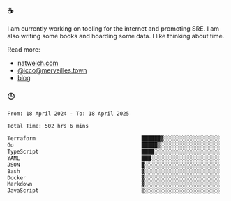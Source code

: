 ### ☕

I am currently working on tooling for the internet and promoting SRE. I am also writing some books and hoarding some data. I like thinking about time. 

Read more:

 - [natwelch.com](https://natwelch.com)
 - [@icco@merveilles.town](https://merveilles.town/@icco)
 - [blog](https://writing.natwelch.com)

### 🕒

<!--START_SECTION:waka-->

```txt
From: 18 April 2024 - To: 18 April 2025

Total Time: 502 hrs 6 mins

Terraform                                  ██████▓░░░░░░░░░░░░░░░░░░   26.64 %
Go                                         █████▒░░░░░░░░░░░░░░░░░░░   20.77 %
TypeScript                                 ████░░░░░░░░░░░░░░░░░░░░░   15.98 %
YAML                                       ███░░░░░░░░░░░░░░░░░░░░░░   11.95 %
JSON                                       █░░░░░░░░░░░░░░░░░░░░░░░░   04.22 %
Bash                                       ▓░░░░░░░░░░░░░░░░░░░░░░░░   03.09 %
Docker                                     ▓░░░░░░░░░░░░░░░░░░░░░░░░   03.00 %
Markdown                                   ▓░░░░░░░░░░░░░░░░░░░░░░░░   02.39 %
JavaScript                                 ▒░░░░░░░░░░░░░░░░░░░░░░░░   01.82 %
```

<!--END_SECTION:waka-->
